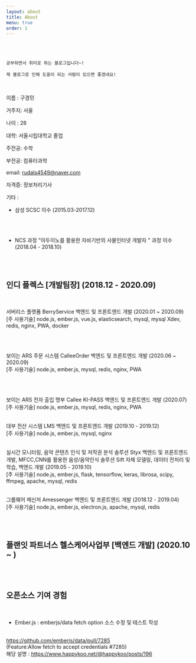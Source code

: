 ```yaml
---
layout: about
title: About
menu: true
order: 1
---
```


<br>
<br>

```
공부하면서 취미로 하는 블로그입니다~! 

제 블로그로 인해 도움이 되는 사람이 있으면 좋겠네요! 
```

<br>

이름 : 구경민

거주지: 서울

나이 : 28

대학: 서울시립대학교 졸업

주전공: 수학 

부전공: 컴퓨터과학 

email: rudals4549@naver.com

자격증: 정보처리기사


기타 : 
- 삼성 SCSC 이수 (2015.03-2017.12) 
<br>
<br>

- NCS 과정 "아두이노를 활용한 자바기반의 사물인터넷 개발자 " 과정 이수 (2018.04 - 2018.10)
<br>
<br>

## 인디 플렉스 [개발팀장] (2018.12 - 2020.09)

<br>

서버리스 플랫폼 BerryService 백엔드 및 프론트엔드 개발 (2020.01 ~ 2020.09)
<br>
[주 사용기술] node.js, ember.js, vue.js, elasticsearch, mysql, mysql Xdev, redis, nginx, PWA, docker

<br>
<br>

보이는 ARS 주문 시스템 CalleeOrder 백엔드 및 프론트엔드 개발 (2020.06 ~ 2020.09)
<br>
[주 사용기술] node.js, ember.js, mysql, redis, nginx, PWA

<br>
<br>

보이는 ARS 전자 출입 명부 Callee KI-PASS 백엔드 및 프론트엔드 개발 (2020.07)
<br>
[주 사용기술] node.js, ember.js, mysql, redis, nginx, PWA
<br>
<br>

대부 전산 시스템 LMS 백엔드 및 프론트엔드 개발 (2019.10 - 2019.12)
<br>
[주 사용기술] node.js, ember.js, mysql, nginx
<br>
<br>

실시간 모니터링, 음악 콘텐츠 인식 및 저작권 분석 솔루션 Styx 백엔드 및 프론트엔드 개발,
MFCC,CNN를 활용한 음성/음악인식 솔루션 Sift 자체 모델링, 데이터 전처리 및 학습, 백엔드 개발 (2019.05 - 2019.10)
<br>
[주 사용기술] node.js, ember.js, flask, tensorflow, keras, librosa, scipy, ffmpeg, apache, mysql, redis
<br>
<br>

그룹웨어 메신저 Amessenger 백엔드 및 프론트엔드 개발 (2018.12 - 2019.04)
<br>
[주 사용기술] node.js, ember.js, electron.js, apache, mysql, redis

<br>
<br>

## 플랜잇 파트너스 헬스케어사업부 [백엔드 개발] (2020.10 ~ )

<br>
<br>

## 오픈소스 기여 경험

<br>

- Ember.js : emberjs/data fetch option 소스 수정 및 테스트 작성
<br>
<a href="https://github.com/emberjs/data/pull/7285" target="_blank">https://github.com/emberjs/data/pull/7285</a>

<br>
(Feature:Allow fetch to accept credentials #7285)
<br>
해당 설명 : <a href="https://www.happykoo.net/@happykoo/posts/196" target="_blank">https://www.happykoo.net/@happykoo/posts/196</a> 
